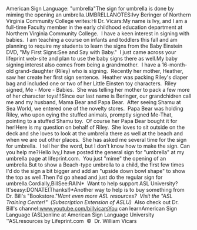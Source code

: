 American Sign Language: "umbrella"The sign for umbrella is done by miming the opening an umbrella.UMBRELLANOTES:Ivy Beringer of Northern Virginia Community College writes:Hi Dr. Vicars:My name is Ivy, and I am a full-time Faculty member in the early 
		childhood education department at Northern Virginia Community College.  
		I have a keen interest in signing with babies.  I am teaching a course 
		on infants and toddlers this fall and am planning to require my students 
		to learn the signs from the Baby Einstein DVD, "My First Signs:See and 
		Say with Baby."  I just came across your lifeprint web-site and plan to 
		use the baby signs there as well.My baby signing interest also comes from being a grandmother.  I have a 
		16-month-old grand-daughter (Riley) who is signing.  Recently her 
		mother, Heather, saw her create her first sign sentence.  Heather was 
		packing Riley's diaper bag and included one or two of her Little Einsten 
		toy characters.  Riley signed, Me - More - Babies.  She was telling her 
		mother to pack a few more of her character toys!!!Since our last name is Beringer, our grandchidren call me and my 
		husband, Mama Bear and Papa Bear.  After seeing Shamu at Sea World, we 
		entered one of the novelty stores.  Papa Bear was holding Riley, who 
		upon eying the stuffed animals, promptly signed Me-That, pointing to a 
		stuffed Shamu toy.  Of course her Papa Bear bought it for her!Here is my question on behalf of Riley.  She loves to sit outside on the 
		deck and she loves to look at the umbrella there as well at the beach 
		and when we are out other places.  She has asked me several time for the 
		sign for umbrella.  I tell her the word, but I don't know how to make 
		the sign. Can you help me?Hello Ivy,I have posted the general sign for "umbrella" at my umbrella page at 
	lifeprint.com.  You just "mime" the opening of an umbrella.But to show a Beach-type umbrella to a child, the first few times I'd do the 
	sign a bit bigger and add an "upside down bowl shape" to show the top as 
	well.Then I'd go ahead and just do the regular sign for umbrella.Cordially,BillSee:RAIN* 
Want to help support ASL University?  It'seasy:DONATE(Thanks!)*Another way to help is to buy something from Dr. Bill's "Bookstore."*Want even more ASL resources?  Visit the "ASL Training Center!"  (Subscription 
Extension of ASLU)*  Also check out Dr. Bill's channel:www.youtube.com/billvicarsYou can learnAmerican Sign Language (ASL)online at American Sign Language University ™ASLresources by Lifeprint.com  ©  Dr. William Vicars